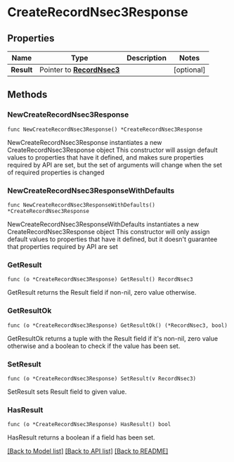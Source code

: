 # CreateRecordNsec3Response

## Properties

Name | Type | Description | Notes
------------ | ------------- | ------------- | -------------
**Result** | Pointer to [**RecordNsec3**](RecordNsec3.md) |  | [optional] 

## Methods

### NewCreateRecordNsec3Response

`func NewCreateRecordNsec3Response() *CreateRecordNsec3Response`

NewCreateRecordNsec3Response instantiates a new CreateRecordNsec3Response object
This constructor will assign default values to properties that have it defined,
and makes sure properties required by API are set, but the set of arguments
will change when the set of required properties is changed

### NewCreateRecordNsec3ResponseWithDefaults

`func NewCreateRecordNsec3ResponseWithDefaults() *CreateRecordNsec3Response`

NewCreateRecordNsec3ResponseWithDefaults instantiates a new CreateRecordNsec3Response object
This constructor will only assign default values to properties that have it defined,
but it doesn't guarantee that properties required by API are set

### GetResult

`func (o *CreateRecordNsec3Response) GetResult() RecordNsec3`

GetResult returns the Result field if non-nil, zero value otherwise.

### GetResultOk

`func (o *CreateRecordNsec3Response) GetResultOk() (*RecordNsec3, bool)`

GetResultOk returns a tuple with the Result field if it's non-nil, zero value otherwise
and a boolean to check if the value has been set.

### SetResult

`func (o *CreateRecordNsec3Response) SetResult(v RecordNsec3)`

SetResult sets Result field to given value.

### HasResult

`func (o *CreateRecordNsec3Response) HasResult() bool`

HasResult returns a boolean if a field has been set.


[[Back to Model list]](../README.md#documentation-for-models) [[Back to API list]](../README.md#documentation-for-api-endpoints) [[Back to README]](../README.md)


